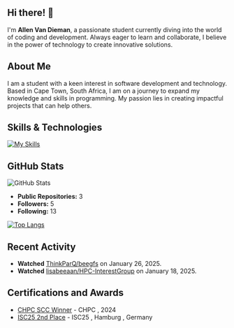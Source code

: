 ## Hi there! 👋

I'm **Allen Van Dieman**, a passionate student currently diving into the world of coding and development. Always eager to learn and collaborate, I believe in the power of technology to create innovative solutions.

## About Me

I am a student with a keen interest in software development and technology. Based in Cape Town, South Africa, I am on a journey to expand my knowledge and skills in programming. My passion lies in creating impactful projects that can help others.

## Skills & Technologies

[![My Skills](https://skillicons.dev/icons?i=java,perl,bash,c,cpp,js,py,webpack,vim,vscode,redhat,docker,ansible,html,mysql,openstack&perline=8)](https://skillicons.dev)

## GitHub Stats

![GitHub Stats](https://github-readme-stats.vercel.app/api?username=DCSpear&show_icons=true&theme=radical) 

- **Public Repositories:** 3  
- **Followers:** 5  
- **Following:** 13

[![Top Langs](https://github-readme-stats.vercel.app/api/top-langs/?username=DCSpear&layout=compact&theme=dark)](https://github.com/anuraghazra/github-readme-stats)

## Recent Activity

- **Watched** [ThinkParQ/beegfs](https://github.com/ThinkParQ/beegfs) on January 26, 2025.  
- **Watched** [lisabeeaan/HPC-InterestGroup](https://github.com/lisabeeaan/HPC-InterestGroup) on January 18, 2025.

## Certifications and Awards

- [CHPC SCC Winner](https://scc.chpc.ac.za/2024/12/23/first-time-entrant-cput-wins-student-cluster-competition/) - CHPC , 2024
- [ISC25 2nd Place](https://scc.chpc.ac.za/2025/06/13/chpcs-student-cluster-competition-team-secures-2nd-place-at-international-supercomputing-contest/) - ISC25 , Hamburg , Germany